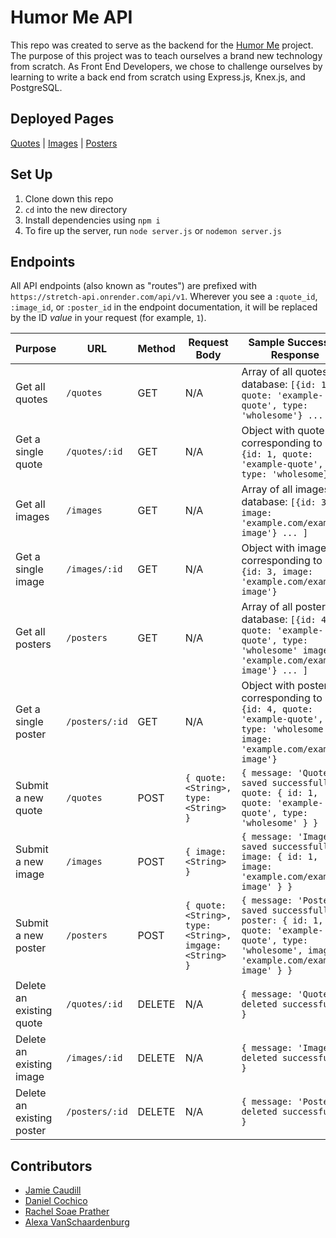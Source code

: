 # Humor Me API
This repo was created to serve as the backend for the [Humor Me](https://github.com/rachelsoae/stretch-fe) project.
The purpose of this project was to teach ourselves a brand new technology from scratch. As Front End Developers, we chose to challenge ourselves by learning to write a back end from scratch using Express.js, Knex.js, and PostgreSQL. 

## Deployed Pages
[Quotes](https://stretch-api.onrender.com/api/v1/quotes) | [Images](https://stretch-api.onrender.com/api/v1/images) | [Posters](https://stretch-api.onrender.com/api/v1/posters)

## Set Up
1. Clone down this repo
2. `cd` into the new directory
2. Install dependencies using `npm i`
3. To fire up the server, run `node server.js` or `nodemon server.js`

## Endpoints
All API endpoints (also known as "routes") are prefixed with `https://stretch-api.onrender.com/api/v1`. Wherever you see a `:quote_id`, `:image_id`, or `:poster_id` in the endpoint documentation, it will be replaced by the ID *value* in your request (for example, `1`).

| Purpose | URL | Method | Request Body | Sample Successful Response |
| --- | --- | --- | --- | --- |
| Get all quotes | `/quotes` | GET | N/A | Array of all quotes in database: `[{id: 1, quote: 'example-quote', type: 'wholesome'} ... ]` |
| Get a single quote | `/quotes/:id` | GET | N/A | Object with quote corresponding to id: `{id: 1, quote: 'example-quote', type: 'wholesome}` |
| Get all images | `/images` | GET | N/A | Array of all images in database: `[{id: 3, image: 'example.com/example-image'} ... ]`  |
| Get a single image | `/images/:id` | GET | N/A | Object with image corresponding to id: `{id: 3, image: 'example.com/example-image'}` | 
| Get all posters | `/posters` | GET | N/A | Array of all posters in database: `[{id: 4, quote: 'example-quote', type: 'wholesome' image: 'example.com/example-image'} ... ]` |
| Get a single poster | `/posters/:id` | GET | N/A | Object with poster corresponding to id: `{id: 4, quote: 'example-quote', type: 'wholesome' image: 'example.com/example-image'}` |
| Submit a new quote | `/quotes` | POST | `{ quote: <String>, type: <String> }` | `{ message: 'Quote saved successfully', quote: { id: 1, quote: 'example-quote', type: 'wholesome' } }` |
| Submit a new image | `/images` | POST | `{ image: <String> }` | `{ message: 'Image saved successfully', image: { id: 1, image: 'example.com/example-image' } }` |
| Submit a new poster | `/posters` | POST | `{ quote: <String>, type: <String>, imgage: <String> }` | `{ message: 'Poster saved successfully', poster: { id: 1, quote: 'example-quote', type: 'wholesome', image: 'example.com/example-image' } }` |
| Delete an existing quote | `/quotes/:id` | DELETE | N/A | `{ message: 'Quote deleted successfully' }` |
| Delete an existing image | `/images/:id` | DELETE | N/A | `{ message: 'Image deleted successfully' }` |
| Delete an existing poster | `/posters/:id` | DELETE | N/A | `{ message: 'Poster deleted successfully' }` |

## Contributors
- [Jamie Caudill](https://github.com/JamieCaudill)
- [Daniel Cochico](https://github.com/dcochico)
- [Rachel Soae Prather](https://github.com/rachelsoae)
- [Alexa VanSchaardenburg](https://github.com/AlexaVanSchaardenburg)
